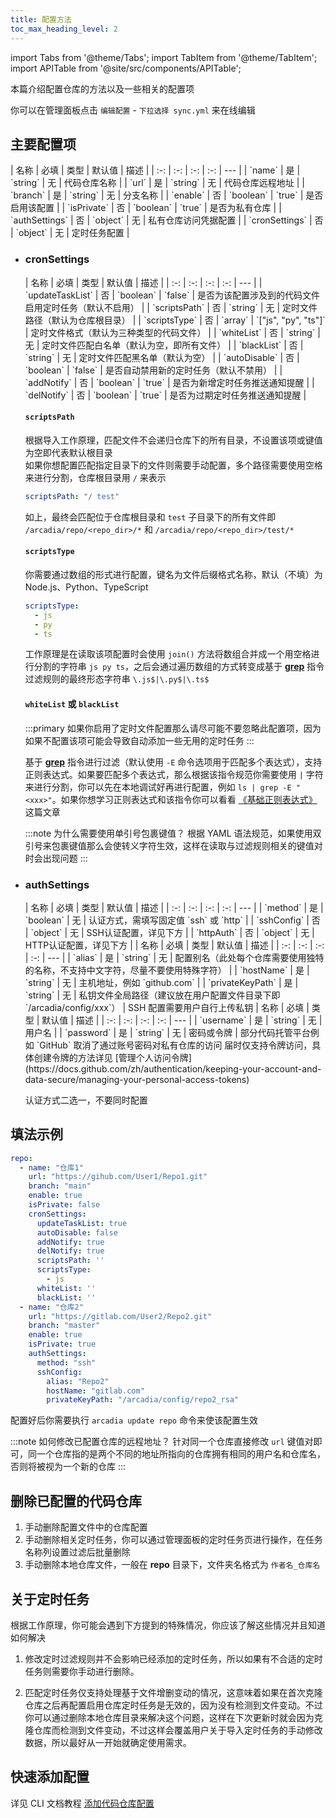 ```yaml
---
title: 配置方法
toc_max_heading_level: 2
---
```

import Tabs from '@theme/Tabs';
import TabItem from '@theme/TabItem';
import APITable from '@site/src/components/APITable';

本篇介绍配置仓库的方法以及一些相关的配置项

你可以在管理面板点击 `编辑配置` - `下拉选择 sync.yml` 来在线编辑

## 主要配置项

<APITable>
| 名称 | 必填 | 类型 | 默认值 | 描述 |
| :-: | :-: | :-: | :-: | --- |
| `name` | 是 | `string` | 无 | 代码仓库名称 |
| `url` | 是 | `string` | 无 | 代码仓库远程地址 |
| `branch` | 是 | `string` | 无 | 分支名称 |
| `enable` | 否 | `boolean` | `true` | 是否启用该配置 |
| `isPrivate` | 否 | `boolean` | `true` | 是否为私有仓库 |
| `authSettings` | 否 | `object` | 无 | 私有仓库访问凭据配置 |
| `cronSettings` | 否 | `object` | 无 | 定时任务配置 |
</APITable>

- ### cronSettings

  <APITable>
  | 名称 | 必填 | 类型 | 默认值 | 描述 |
  | :-: | :-: | :-: | :-: | --- |
  | `updateTaskList` | 否 | `boolean` | `false` | 是否为该配置涉及到的代码文件启用定时任务（默认不启用） |
  | `scriptsPath` | 否 | `string` | 无 | 定时文件路径（默认为仓库根目录） |
  | `scriptsType` | 否 | `array` | `["js", "py", "ts"]` | 定时文件格式（默认为三种类型的代码文件） |
  | `whiteList` | 否 | `string` | 无 | 定时文件匹配白名单（默认为空，即所有文件） |
  | `blackList` | 否 | `string` | 无 | 定时文件匹配黑名单（默认为空） |
  | `autoDisable` | 否 | `boolean` | `false` | 是否自动禁用新的定时任务（默认不禁用） |
  | `addNotify` | 否 | `boolean` | `true` | 是否为新增定时任务推送通知提醒 |
  | `delNotify` | 否 | `boolean` | `true` | 是否为过期定时任务推送通知提醒 |
  </APITable>

  #### `scriptsPath`

  根据导入工作原理，匹配文件不会递归仓库下的所有目录，不设置该项或键值为空即代表默认根目录  
  如果你想配置匹配指定目录下的文件则需要手动配置，多个路径需要使用空格来进行分割，仓库根目录用 `/` 来表示
  ```yaml title="示例"
  scriptsPath: "/ test"
  ```
  如上，最终会匹配位于仓库根目录和 `test` 子目录下的所有文件即 `/arcadia/repo/<repo_dir>/*` 和  `/arcadia/repo/<repo_dir>/test/*`

  #### `scriptsType`

  你需要通过数组的形式进行配置，键名为文件后缀格式名称，默认（不填）为 Node.js、Python、TypeScript

  ```yaml title="示例"
  scriptsType:
    - js
    - py
    - ts
  ```
  工作原理是在读取该项配置时会使用 `join()` 方法将数组合并成一个用空格进行分割的字符串 `js py ts`，之后会通过遍历数组的方式转变成基于 [**grep**](https://www.runoob.com/linux/linux-comm-grep.html) 指令过滤规则的最终形态字符串 `\.js$|\.py$|\.ts$`

  #### `whiteList` 或 `blackList`

  :::primary
    如果你启用了定时文件配置那么请尽可能不要忽略此配置项，因为如果不配置该项可能会导致自动添加一些无用的定时任务
  :::

  基于 [**grep**](https://www.runoob.com/linux/linux-comm-grep.html) 指令进行过滤（默认使用 `-E` 命令选项用于匹配多个表达式），支持正则表达式。如果要匹配多个表达式，那么根据该指令规范你需要使用 `|` 字符来进行分割，你可以先在本地调试好再进行配置，例如 `ls | grep -E "<xxx>"`。如果你想学习正则表达式和该指令你可以看看 [《基础正则表达式》](https://www.junmajinlong.com/shell/regex_basic) 这篇文章

  :::note 为什么需要使用单引号包裹键值？
  根据 YAML 语法规范，如果使用双引号来包裹键值那么会使转义字符生效，这样在读取与过滤规则相关的键值对时会出现问题
  :::

- ### authSettings

  <APITable>
  | 名称 | 必填 | 类型 | 默认值 | 描述 |
  | :-: | :-: | :-: | :-: | --- |
  | `method` | 是 | `boolean` | 无 | 认证方式，需填写固定值 `ssh` 或 `http` |
  | `sshConfig` | 否 | `object` | 无 | SSH认证配置，详见下方 |
  | `httpAuth` | 否 | `object` | 无 | HTTP认证配置，详见下方 |
  </APITable>

  <Tabs>
    <TabItem value="sshConfig" label="SSH 配置" default>
      <APITable>
      | 名称 | 必填 | 类型 | 默认值 | 描述 |
      | :-: | :-: | :-: | :-: | --- |
      | `alias` | 是 | `string` | 无 | 配置别名（此处每个仓库需要使用独特的名称，不支持中文字符，尽量不要使用特殊字符） |
      | `hostName` | 是 | `string` | 无 | 主机地址，例如 `github.com` |
      | `privateKeyPath` | 是 | `string` | 无 | 私钥文件全局路径（建议放在用户配置文件目录下即 `/arcadia/config/xxx`） |
      </APITable>
      SSH 配置需要用户自行上传私钥
    </TabItem>
    <TabItem value="httpAuth" label="HTTP 认证">
      <APITable>
      | 名称 | 必填 | 类型 | 默认值 | 描述 |
      | :-: | :-: | :-: | :-: | --- |
      | `username` | 是 | `string` | 无 | 用户名 |
      | `password` | 是 | `string` | 无 | 密码或令牌 |
      </APITable>
      部分代码托管平台例如 `GitHub` 取消了通过账号密码对私有仓库的访问  
      届时仅支持令牌访问，具体创建令牌的方法详见 [管理个人访问令牌](https://docs.github.com/zh/authentication/keeping-your-account-and-data-secure/managing-your-personal-access-tokens)
    </TabItem>
  </Tabs>

  认证方式二选一，不要同时配置

## 填法示例

```yaml
repo:
  - name: "仓库1"
    url: "https://gihub.com/User1/Repo1.git"
    branch: "main"
    enable: true
    isPrivate: false
    cronSettings:
      updateTaskList: true
      autoDisable: false
      addNotify: true
      delNotify: true
      scriptsPath: ''
      scriptsType:
        - js
      whiteList: ''
      blackList: ''
  - name: "仓库2"
    url: "https://gitlab.com/User2/Repo2.git"
    branch: "master"
    enable: true
    isPrivate: true
    authSettings:
      method: "ssh"
      sshConfig:
        alias: "Repo2"
        hostName: "gitlab.com"
        privateKeyPath: "/arcadia/config/repo2_rsa"
```

配置好后你需要执行 `arcadia update repo` 命令来使该配置生效

:::note 如何修改已配置仓库的远程地址？
针对同一个仓库直接修改 `url` 键值对即可，同一个仓库指的是两个不同的地址所指向的仓库拥有相同的用户名和仓库名，否则将被视为一个新的仓库
:::

## 删除已配置的代码仓库

1. 手动删除配置文件中的仓库配置
2. 手动删除相关定时任务，你可以通过管理面板的定时任务页进行操作，在任务名称列设置过滤后批量删除
3. 手动删除本地仓库文件，一般在 **repo** 目录下，文件夹名格式为 `作者名_仓库名`

## 关于定时任务

根据工作原理，你可能会遇到下方提到的特殊情况，你应该了解这些情况并且知道如何解决

1. 修改定时过滤规则并不会影响已经添加的定时任务，所以如果有不合适的定时任务则需要你手动进行删除。

2. 匹配定时任务仅支持处理基于文件增删变动的情况，这意味着如果在首次克隆仓库之后再配置启用仓库定时任务是无效的，因为没有检测到文件变动。不过你可以通过删除本地仓库目录来解决这个问题，这样在下次更新时就会因为克隆仓库而检测到文件变动，不过这样会覆盖用户关于导入定时任务的手动修改数据，所以最好从一开始就确定使用需求。

## 快速添加配置

详见 CLI 文档教程 [添加代码仓库配置](/docs/cli/config/repo)
